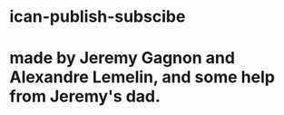 # ican-publish-subscibe
# made by Jeremy Gagnon and Alexandre Lemelin, and some help from Jeremy's dad.